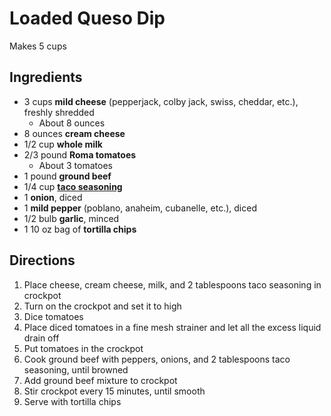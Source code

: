 # Loaded Queso Dip

Makes 5 cups

## Ingredients

- 3 cups **mild cheese** (pepperjack, colby jack, swiss, cheddar, etc.), freshly shredded
    - About 8 ounces
- 8 ounces **cream cheese**
- 1/2 cup **whole milk**
- 2/3 pound **Roma tomatoes**
    - About 3 tomatoes
- 1 pound **ground beef**
- 1/4 cup [**taco seasoning**](Seasonings/Taco%20Seasoning.md)
- 1 **onion**, diced
- 1 **mild pepper** (poblano, anaheim, cubanelle, etc.), diced
- 1/2 bulb **garlic**, minced
- 1 10 oz bag of **tortilla chips**

## Directions

1. Place cheese, cream cheese, milk, and 2 tablespoons taco seasoning in crockpot
1. Turn on the crockpot and set it to high
1. Dice tomatoes
1. Place diced tomatoes in a fine mesh strainer and let all the excess liquid drain off
1. Put tomatoes in the crockpot
1. Cook ground beef with peppers, onions, and 2 tablespoons taco seasoning, until browned
1. Add ground beef mixture to crockpot
1. Stir crockpot every 15 minutes, until smooth
1. Serve with tortilla chips
